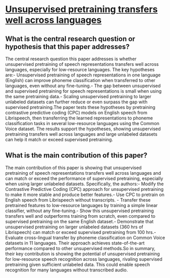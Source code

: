 # [Unsupervised pretraining transfers well across languages](https://arxiv.org/abs/2002.02848)

## What is the central research question or hypothesis that this paper addresses?

The central research question this paper addresses is whether unsupervised pretraining of speech representations transfers well across languages, especially for low-resource languages. The key hypotheses are:- Unsupervised pretraining of speech representations in one language (English) can improve phoneme classification when transferred to other languages, even without any fine-tuning.- The gap between unsupervised and supervised pretraining for speech representations is small when using the same pretraining data.- Scaling unsupervised pretraining to larger unlabeled datasets can further reduce or even surpass the gap with supervised pretraining.The paper tests these hypotheses by pretraining contrastive predictive coding (CPC) models on English speech from Librispeech, then transferring the learned representations to phoneme classification tasks in several low-resource languages using the Common Voice dataset. The results support the hypotheses, showing unsupervised pretraining transfers well across languages and large unlabeled datasets can help it match or exceed supervised pretraining.


## What is the main contribution of this paper?

The main contribution of this paper is showing that unsupervised pretraining of speech representations transfers well across languages and can match or exceed the performance of supervised pretraining, especially when using larger unlabeled datasets. Specifically, the authors:- Modify the Contrastive Predictive Coding (CPC) approach for unsupervised pretraining to make it more stable and produce better features.- Use CPC to pretrain on English speech from Librispeech without transcripts. - Transfer these pretrained features to low-resource languages by training a simple linear classifier, without any fine-tuning.- Show this unsupervised pretraining transfers well and outperforms training from scratch, even compared to supervised pretraining on the same English dataset.- Demonstrate that unsupervised pretraining on larger unlabeled datasets (360 hrs of Librispeech) can match or exceed supervised pretraining from 100 hrs.- Evaluate cross-lingual transfer by phoneme classification on Common Voice datasets in 11 languages. Their approach achieves state-of-the-art performance compared to other unsupervised methods.So in summary, their key contribution is showing the potential of unsupervised pretraining for low-resource speech recognition across languages, rivaling supervised pretraining given sufficient unlabeled data. This could enable speech recognition for many languages without transcribed audio.
